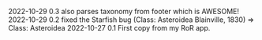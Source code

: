 2022-10-29 0.3 also parses taxonomy from footer which is AWESOME!
2022-10-29 0.2 fixed the Starfish bug (Class:	Asteroidea Blainville, 1830) => Class:	Asteroidea
2022-10-27 0.1 First copy from my RoR app.
